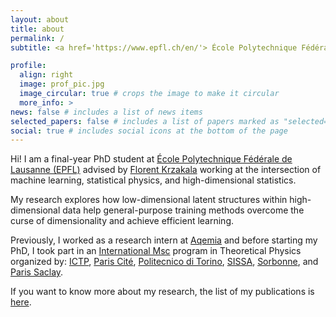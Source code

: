 ```yaml
---
layout: about
title: about
permalink: /
subtitle: <a href='https://www.epfl.ch/en/'> École Polytechnique Fédérale de Lausanne (EPFL) </a>. 

profile:
  align: right
  image: prof_pic.jpg
  image_circular: true # crops the image to make it circular
  more_info: >
news: false # includes a list of news items
selected_papers: false # includes a list of papers marked as "selected={true}"
social: true # includes social icons at the bottom of the page
---
```

Hi! I am a final-year PhD student at [École Polytechnique Fédérale de Lausanne (EPFL)](https://www.epfl.ch/en/) advised by [Florent Krzakala](https://florentkrzakala.com]) working at the intersection of machine learning, statistical physics, and high-dimensional statistics. 

My research explores how low-dimensional latent structures within high-dimensional data help general-purpose training methods overcome the curse of dimensionality and achieve efficient learning.

Previously, I worked as a research intern at [Aqemia](https://www.aqemia.com/) and before starting my PhD, I took part in an [International Msc](http://www.pcs.polito.it/educational_tracks/international_track) program in Theoretical Physics organized by: [ICTP](https://www.ictp.it), [Paris Cité](https://u-paris.fr/en/), [Politecnico di Torino](https://www.polito.it/en), [SISSA](https://www.sissa.it), [Sorbonne](https://www.sorbonne-universite.fr/en), and [Paris Saclay](https://www.universite-paris-saclay.fr/en).

If you want to know more about my research, the list of my publications is [here](/publications). 